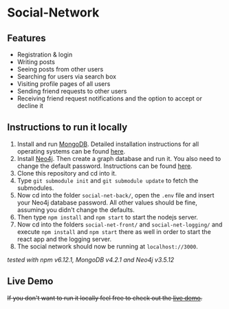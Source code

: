 # Social-Network


## Features
- Registration & login
- Writing posts
- Seeing posts from other users
- Searching for users via search box
- Visiting profile pages of all users
- Sending friend requests to other users
- Receiving friend request notifications and the option to accept or decline it


## Instructions to run it locally

1. Install and run [MongoDB](https://www.mongodb.com/). Detailed installation instructions for all operating systems can be found [here](https://docs.mongodb.com/manual/administration/install-community/).
1. Install [Neo4j](https://neo4j.com/download/). Then create a graph database and run it. You also need to change the default password. Instructions can be found [here](https://neo4j.com/developer/neo4j-desktop/).
1. Clone this repository and cd into it.
1. Type `git submodule init` and `git submodule update` to fetch the submodules.
1. Now cd into the folder `social-net-back/`, open the `.env` file and insert your Neo4j database password. All other values should be fine, assuming you didn't change the defaults.
1. Then type `npm install` and `npm start` to start the nodejs server.
1. Now cd into the folders `social-net-front/` and `social-net-logging/` and execute `npm install` and `npm start` there as well in order to start the react app and the logging server.
1. The social network should now be running at `localhost://3000`.

*tested with npm v6.12.1, MongoDB v4.2.1 and Neo4j v3.5.12*


## Live Demo

~~If you don't want to run it locally feel free to check out the [live demo](http://35.246.238.190:3000/).~~

